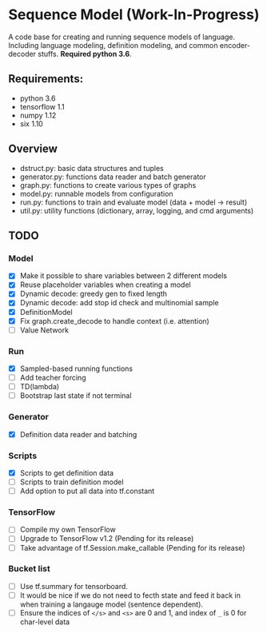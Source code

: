 # Sequence Model (Work-In-Progress)

A code base for creating and running sequence models of language. Including
language modeling, definition modeling, and common encoder-decoder stuffs.
**Required python 3.6**.

## Requirements:
- python 3.6
- tensorflow 1.1
- numpy 1.12
- six 1.10

## Overview
- dstruct.py: basic data structures and tuples
- generator.py: functions data reader and batch generator
- graph.py: functions to create various types of graphs
- model.py: runnable models from configuration
- run.py: functions to train and evaluate model (data + model -> result)
- util.py: utility functions (dictionary, array, logging, and cmd arguments)

## TODO

### Model
- [x] Make it possible to share variables between 2 different models
- [x] Reuse placeholder variables when creating a model
- [x] Dynamic decode: greedy gen to fixed length
- [x] Dynamic decode: add stop id check and multinomial sample
- [x] DefinitionModel
- [x] Fix graph.create_decode to handle context (i.e. attention)
- [ ] Value Network

### Run
- [x] Sampled-based running functions
- [ ] Add teacher forcing
- [ ] TD(lambda)
- [ ] Bootstrap last state if not terminal

### Generator
- [x] Definition data reader and batching

### Scripts
- [x] Scripts to get definition data
- [ ] Scripts to train definition model
- [ ] Add option to put all data into tf.constant

### TensorFlow
- [ ] Compile my own TensorFlow
- [ ] Upgrade to TensorFlow v1.2 (Pending for its release)
- [ ] Take advantage of tf.Session.make_callable (Pending for its release)

### Bucket list
- [ ] Use tf.summary for tensorboard.
- [ ] It would be nice if we do not need to fecth state and feed it back in when
      training a langauge model (sentence dependent).
- [ ] Ensure the indices of `</s>` and `<s>` are 0 and 1,
      and index of `_` is 0 for char-level data
